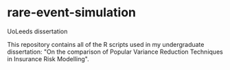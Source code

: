 # rare-event-simulation
UoLeeds dissertation

This repository contains all of the R scripts used in my undergraduate dissertation: "On the comparison of Popular Variance Reduction Techniques in Insurance Risk Modelling".
